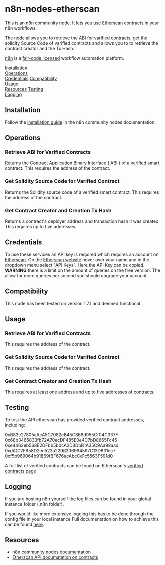 # n8n-nodes-etherscan

This is an n8n community node. It lets you use Etherscan contracts in your n8n workflows.

The node allows you to retrieve the ABI for varified contracts, get the solidity Source Code of varified contracts and allows you to to retrieve the contract creator and the Tx Hash.

[n8n](https://n8n.io/) is a [fair-code licensed](https://docs.n8n.io/reference/license/) workflow automation platform.

[Installation](#installation)  
[Operations](#operations)  
[Credentials](#credentials) 
[Compatibility](#compatibility)  
[Usage](#usage)  
[Resources](#resources)
[Testing](#testing)  
[Logging](#logging)

## Installation

Follow the [installation guide](https://docs.n8n.io/integrations/community-nodes/installation/) in the n8n community nodes documentation.

## Operations

### Retrieve ABI for Varified Contracts 
Returns the Contract Application Binary Interface ( ABI ) of a verified smart contract. 
This requires the address of the contract.

### Get Solidity Source Code for Varified Contract 
Returns the Solidity source code of a verified smart contract.
This requires the address of the contract.

### Get Contract Creator and Creation Tx Hash 
Returns a contract's deployer address and transaction hash it was created.
This requires up to five addresses.

## Credentials

To use these services an API key is required which requires an account on [Etherscan](etherscan.io).
On the [Etherscan website](etherscan.io) hover over your name and in the dropdown menu select "API Keys".
Here the API Key can be copied. __WARNING__ there is a limit on the amount of queries on the free version.
The allow for more queries per second you should upgrade your account.


## Compatibility

This node has been tested on version 1.7.1 and deemed functional

## Usage

### Retrieve ABI for Varified Contracts 
This requires the address of the contract.

### Get Solidity Source Code for Varified Contract 
This requires the address of the contract.

### Get Contract Creator and Creation Tx Hash
This requires at least one address and up to five addresses of contracts.

## Testing
To test the API etherscan has provided verified contract addresses, including:

0xB83c27805aAcA5C7082eB45C868d955Cf04C337F
0x68b3465833fb72A70ecDF485E0e4C7bD8665Fc45
0xe4462eb568E2DFbb5b0cA2D3DbB1A35C9Aa98aad
0xdAC17F958D2ee523a2206206994597C13D831ec7
0xf5b969064b91869fBF676ecAbcCd1c5563F591d0

A full list of verified contracts can be found on Etherscan's [verified contracts page](https://etherscan.io/contractsVerified)

## Logging
If you are hosting n8n yourself the log files can be found in your global instance folder (.n8n folder).

If you would like more extensive logging this has to be done through the config file in your local instance
Full documentation on how to achieve this can be found [here](https://docs.n8n.io/hosting/logging-monitoring/logging/#setup).

## Resources

* [n8n community nodes documentation](https://docs.n8n.io/integrations/community-nodes/)
* [Etherscan API documatation on contracts](https://docs.etherscan.io/api-endpoints/contracts)



